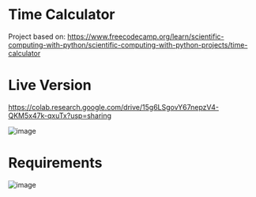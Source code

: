 # Time Calculator

Project based on: https://www.freecodecamp.org/learn/scientific-computing-with-python/scientific-computing-with-python-projects/time-calculator

# Live Version

https://colab.research.google.com/drive/15g6LSgovY67nepzV4-QKM5x47k-qxuTx?usp=sharing

![image](https://user-images.githubusercontent.com/91420499/179081920-8660da36-15ff-45df-9da2-58fe1a4b04e3.png)

# Requirements

![image](https://user-images.githubusercontent.com/91420499/179081629-72688704-069e-46b7-9e20-13f401cc76f9.png)

